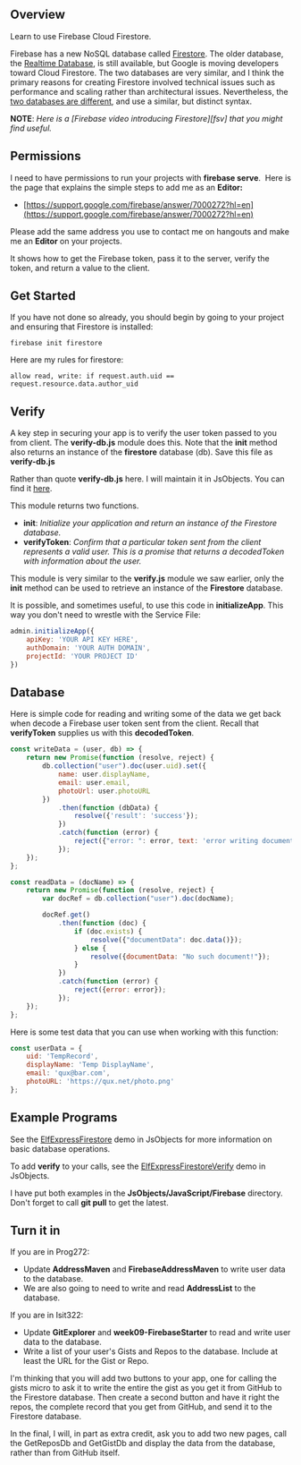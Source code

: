 ## Overview

Learn to use Firebase Cloud Firestore.

Firebase has a new NoSQL database called [Firestore][cfs]. The older database, the [Realtime Database][rtdb], is still available, but Google is moving developers toward Cloud Firestore. The two databases are very similar, and I think the primary reasons for creating Firestore involved technical issues such as performance and scaling rather than architectural issues. Nevertheless, the [two databases are different][dbcomp], and use a similar, but distinct syntax.

**NOTE**: _Here is a [Firebase video introducing Firestore][fsv] that you might find useful._

## Permissions

I need to have permissions to run your projects with **firebase serve**.  Here is the page that explains the simple steps to add me as an **Editor:**

- [https://support.google.com/firebase/answer/7000272?hl=en](https://support.google.com/firebase/answer/7000272?hl=en)

Please add the same address you use to contact me on hangouts and make me an **Editor** on your projects.

It shows how to get the Firebase token, pass it to the server, verify the token, and return a value to the client.

## Get Started

If you have not done so already, you should begin by going to your project and ensuring that Firestore is installed:

    firebase init firestore

Here are my rules for firestore:

    allow read, write: if request.auth.uid == request.resource.data.author_uid    

## Verify

A key step in securing your app is to verify the user token passed to you from client. The **verify-db.js** module does this. Note that the **init** method also returns an instance of the **firestore** database (db). Save this file as **verify-db.js**

Rather than quote **verify-db.js** here. I will maintain it in JsObjects. You can find it [here][vdb].

This module returns two functions.

- **init**: _Initialize your application and return an instance of the Firestore database._
- **verifyToken**: _Confirm that a particular token sent from the client represents a valid user. This is a promise that returns a decodedToken with information about the user._

This module is very similar to the **verify.js** module we saw earlier, only the **init** method can be used to retrieve an instance of the **Firestore** database.

It is possible, and sometimes useful, to use this code in **initializeApp**. This way you don't need to wrestle with the Service File:

```javascript
admin.initializeApp({
    apiKey: 'YOUR API KEY HERE',
    authDomain: 'YOUR AUTH DOMAIN',
    projectId: 'YOUR PROJECT ID'
})
```

## Database

Here is simple code for reading and writing some of the data we get back when decode a Firebase user token sent from the client. Recall that **verifyToken** supplies us with this **decodedToken**.

```javascript
const writeData = (user, db) => {
    return new Promise(function (resolve, reject) {
        db.collection("user").doc(user.uid).set({
            name: user.displayName,
            email: user.email,
            photoUrl: user.photoURL
        })
            .then(function (dbData) {
                resolve({'result': 'success'});
            })
            .catch(function (error) {
                reject({"error: ": error, text: 'error writing document'});
            });
    });
};

const readData = (docName) => {
    return new Promise(function (resolve, reject) {
        var docRef = db.collection("user").doc(docName);

        docRef.get()
            .then(function (doc) {
                if (doc.exists) {
                    resolve({"documentData": doc.data()});
                } else {
                    resolve({documentData: "No such document!"});
                }
            })
            .catch(function (error) {
                reject({error: error});
            });
    });
};
```

Here is some test data that you can use when working with this function:

```javascript
const userData = {
    uid: 'TempRecord',
    displayName: 'Temp DisplayName',
    email: 'qux@bar.com',
    photoURL: 'https://qux.net/photo.png'
};
```

## Example Programs

See the [ElfExpressFirestore][eef] demo in JsObjects for more information on basic database operations.

To add **verify** to your calls, see the [ElfExpressFirestoreVerify][eefv] demo in JsObjects.

I have put both examples in the **JsObjects/JavaScript/Firebase** directory. Don't forget to call **git pull** to get the latest.

## Turn it in

If you are in Prog272:

- Update **AddressMaven** and **FirebaseAddressMaven** to write user data to the database.
- We are also going to need to write and read **AddressList** to the database.

If you are in Isit322:

- Update **GitExplorer** and **week09-FirebaseStarter** to read and write user data to the database.
- Write a list of your user's Gists and Repos to the database. Include at least the URL for the Gist or Repo.

I'm thinking that you will add two buttons to your app, one for calling the gists micro to ask it to write the entire the gist as you get it from GitHub to the Firestore database. Then create a second button and have it right the repos, the complete record that you get from GitHub, and send it to the Firestore database.

In the final, I will, in part as extra credit, ask you to add two new pages, call the GetReposDb and GetGistDb and display the data from the database, rather than from GitHub itself.


[cfs]: https://firebase.google.com/docs/firestore
[vsv]: https://twitter.com/charliecalvert/status/1136640253639323653?s=20
[rtdb]: https://firebase.google.com/docs/database
[dbcomp]: https://firebase.google.com/docs/database/rtdb-vs-firestore
[vdb]: https://github.com/charliecalvert/JsObjects/blob/master/JavaScript/Firebase/ElfExpressFirestore/routes/verify-db.js
[eef]: https://github.com/charliecalvert/JsObjects/tree/master/JavaScript/Firebase/ElfExpressFirestore
[eefv]: https://github.com/charliecalvert/JsObjects/tree/master/JavaScript/Firebase/ElfExpressFirestoreVerify
